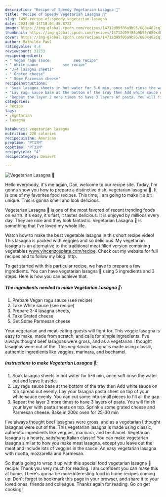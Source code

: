 ```yaml
---
description: "Recipe of Speedy Vegetarian Lasagna 🍝"
title: "Recipe of Speedy Vegetarian Lasagna 🍝"
slug: 1498-recipe-of-speedy-vegetarian-lasagna
date: 2021-08-14T18:04:45.872Z
image: https://img-global.cpcdn.com/recipes/14712d99f86a9b95/680x482cq70/vegetarian-lasagna-recipe-main-photo.jpg
thumbnail: https://img-global.cpcdn.com/recipes/14712d99f86a9b95/680x482cq70/vegetarian-lasagna-recipe-main-photo.jpg
cover: https://img-global.cpcdn.com/recipes/14712d99f86a9b95/680x482cq70/vegetarian-lasagna-recipe-main-photo.jpg
author: Mathilda Paul
ratingvalue: 4.4
reviewcount: 31233
recipeingredient:
- " Vegan ragu sauce           see recipe"
- " White sauce           see recipe"
- "3-4 lasagna sheets"
- " Grated cheese"
- " Some Parmesan cheese"
recipeinstructions:
- "Soak lasagna sheets in hot water for 5-6 min, once soft rinse the water out and leave it aside."
- "Lay ragu sauce base at the bottom of the tray then Add white sauce on top spread out evenly. Lay your lasagna pasta sheet on top of your white sauce evenly. You can cut some into small pieces to fill all the gap."
- "Repeat the layer 2 more times to have 3 layers of pasta. You will finish your layer with pasta sheets on top. Sprinkle some grated cheese and Parmesan cheese. Bake in 200c oven for 25-30 min"
categories:
- Recipe
tags:
- vegetarian
- lasagna

katakunci: vegetarian lasagna 
nutrition: 220 calories
recipecuisine: American
preptime: "PT17M"
cooktime: "PT32M"
recipeyield: "4"
recipecategory: Dessert

---
```



![Vegetarian Lasagna 🍝](https://img-global.cpcdn.com/recipes/14712d99f86a9b95/680x482cq70/vegetarian-lasagna-recipe-main-photo.jpg)

Hello everybody, it's me again, Dan, welcome to our recipe site. Today, I'm gonna show you how to prepare a distinctive dish, vegetarian lasagna 🍝. It is one of my favorites food recipes. This time, I am going to make it a bit unique. This is gonna smell and look delicious.

Vegetarian Lasagna 🍝 is one of the most favored of recent trending foods on earth. It's easy, it's fast, it tastes delicious. It is enjoyed by millions every day. They are nice and they look fantastic. Vegetarian Lasagna 🍝 is something that I've loved my whole life.

Watch how to make the best vegetable lasagna in this short recipe video! This lasagna is packed with veggies and so delicious. My vegetarian lasagna is an alternative to the traditional meat filled version combining vegetables www.vincenzosplate.com/recipe. Check out my website for full recipes and to follow my blog: http.


To get started with this particular recipe, we have to prepare a few ingredients. You can have vegetarian lasagna 🍝 using 5 ingredients and 3 steps. Here is how you can achieve that.

<!--inarticleads1-->

##### The ingredients needed to make Vegetarian Lasagna 🍝:

1. Prepare  Vegan ragu sauce           (see recipe)
1. Take  White sauce           (see recipe)
1. Prepare 3-4 lasagna sheets,
1. Take  Grated cheese
1. Get  Some Parmesan cheese


Your vegetarian and meat-eating guests will fight for. This veggie lasagna is easy to make, made from scratch, and calls for simple ingredients. I&#39;ve always thought beef lasagnas were gross, and as a vegetarian I thought lasagnas were out of the. This vegetarian lasagna is made using classic, authentic ingredients like veggies, marinara, and bechamel. 

<!--inarticleads2-->

##### Instructions to make Vegetarian Lasagna 🍝:

1. Soak lasagna sheets in hot water for 5-6 min, once soft rinse the water out and leave it aside.
1. Lay ragu sauce base at the bottom of the tray then Add white sauce on top spread out evenly. Lay your lasagna pasta sheet on top of your white sauce evenly. You can cut some into small pieces to fill all the gap.
1. Repeat the layer 2 more times to have 3 layers of pasta. You will finish your layer with pasta sheets on top. Sprinkle some grated cheese and Parmesan cheese. Bake in 200c oven for 25-30 min


I&#39;ve always thought beef lasagnas were gross, and as a vegetarian I thought lasagnas were out of the. This vegetarian lasagna is made using classic, authentic ingredients like veggies, marinara, and bechamel. Vegetarian lasagna is a hearty, satisfying Italian classic! You can make vegetarian lasagna similar to how you make meat lasagna, except you leave out the meat and include lots of veggies in the sauce. An easy vegetarian lasagna with ricotta, mozzarella and Parmesan. 

So that's going to wrap it up with this special food vegetarian lasagna 🍝 recipe. Thank you very much for reading. I am confident you can make this at home. There's gonna be more interesting food in home recipes coming up. Don't forget to bookmark this page in your browser, and share it to your loved ones, friends and colleague. Thanks again for reading. Go on get cooking!
